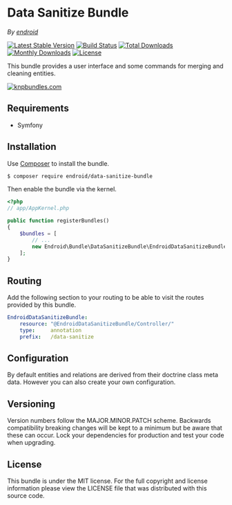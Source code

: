 Data Sanitize Bundle
====================

*By [endroid](http://endroid.nl/)*

[![Latest Stable Version](http://img.shields.io/packagist/v/endroid/data-sanitize-bundle.svg)](https://packagist.org/packages/endroid/data-sanitize-bundle)
[![Build Status](http://img.shields.io/travis/endroid/EndroidDataSanitizeBundle.svg)](http://travis-ci.org/endroid/EndroidDataSanitizeBundle)
[![Total Downloads](http://img.shields.io/packagist/dt/endroid/data-sanitize-bundle.svg)](https://packagist.org/packages/endroid/data-sanitize-bundle)
[![Monthly Downloads](http://img.shields.io/packagist/dm/endroid/data-sanitize-bundle.svg)](https://packagist.org/packages/endroid/data-sanitize-bundle)
[![License](http://img.shields.io/packagist/l/endroid/data-sanitize-bundle.svg)](https://packagist.org/packages/endroid/data-sanitize-bundle)

This bundle provides a user interface and some commands for merging and
cleaning entities.

[![knpbundles.com](http://knpbundles.com/endroid/EndroidDataSanitizeBundle/badge-short)](http://knpbundles.com/endroid/EndroidDataSanitizeBundle)

## Requirements

* Symfony

## Installation

Use [Composer](https://getcomposer.org/) to install the bundle.

``` bash
$ composer require endroid/data-sanitize-bundle
```

Then enable the bundle via the kernel.

``` php
<?php
// app/AppKernel.php

public function registerBundles()
{
    $bundles = [
        // ...
        new Endroid\Bundle\DataSanitizeBundle\EndroidDataSanitizeBundle(),
    ];
}
```

## Routing

Add the following section to your routing to be able to visit the routes
provided by this bundle.

``` yml
EndroidDataSanitizeBundle:
    resource: "@EndroidDataSanitizeBundle/Controller/"
    type:     annotation
    prefix:   /data-sanitize
```

## Configuration

By default entities and relations are derived from their doctrine class meta
data. However you can also create your own configuration.

## Versioning

Version numbers follow the MAJOR.MINOR.PATCH scheme. Backwards compatibility
breaking changes will be kept to a minimum but be aware that these can occur.
Lock your dependencies for production and test your code when upgrading.

## License

This bundle is under the MIT license. For the full copyright and license
information please view the LICENSE file that was distributed with this source code.
